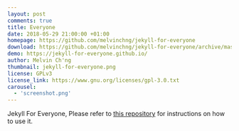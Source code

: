 ```yaml
---
layout: post
comments: true
title: Everyone
date: 2018-05-29 21:00:00 +01:00
homepage: https://github.com/melvinchng/jekyll-for-everyone
download: https://github.com/melvinchng/jekyll-for-everyone/archive/master.zip
demo: https://jekyll-for-everyone.github.io/
author: Melvin Ch'ng
thumbnail: jekyll-for-everyone.png
license: GPLv3
license_link: https://www.gnu.org/licenses/gpl-3.0.txt
carousel:
  - 'screenshot.png'
---
```


Jekyll For Everyone, Please refer to [this repository](https://github.com/melvinchng/jekyll-for-everyone) for instructions on how to use it.
